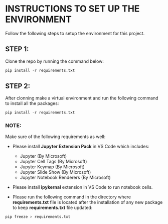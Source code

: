 # **INSTRUCTIONS TO SET UP THE ENVIRONMENT**
Follow the following steps to setup the environment for this project.

## **STEP 1**:
Clone the repo by running the command below: 
```python
pip install -r requirements.txt
```

## **STEP 2**:
After clonning make a virtual environment and run the following command to install all the packages: 
```python
pip install -r requirements.txt
```

### NOTE: 
Make sure of the following requirements as well: 
- Please install **Jupyter Extension Pack** in VS Code which includes: 
    * Jupyter (By Microsoft)
    * Jupyter Cell Tags (By Microsoft)
    * Jupyter Keymap (By Microsoft)
    * Jupyter Slide Show (By Microsoft)
    * Jupyter Notebook Renderers (By Microsoft)

- Please install **ipykernal** extension in VS Code to run notebook cells. 

- Please run the following command in the directory where **requirements.txt** file is located after the installation of any new package to keep **requirements.txt** file updated: 
```python
pip freeze > requirements.txt
```
